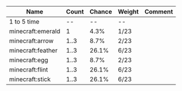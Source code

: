 | Name              | Count | Chance | Weight | Comment |
| ----------------- | ----- | ------ | ------ | ------- |
| 1 to 5 time       |    -- |     -- |     -- |         |
| minecraft:emerald |     1 |   4.3% |   1/23 |         |
| minecraft:arrow   |  1..3 |   8.7% |   2/23 |         |
| minecraft:feather |  1..3 |  26.1% |   6/23 |         |
| minecraft:egg     |  1..3 |   8.7% |   2/23 |         |
| minecraft:flint   |  1..3 |  26.1% |   6/23 |         |
| minecraft:stick   |  1..3 |  26.1% |   6/23 |         |
